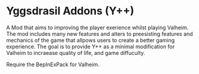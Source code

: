 # Yggsdrasil Addons (Y++)

A Mod  that aims to improving the player exerience whilst playing Valheim. The mod includes many new features and alters to preesisting features and mechanics of the game that allpows users to create a better gaming experience. The goal is to provide Y++ as a minimal  modification for Valheim to incraease quality of life, and game diffuculty.

Require the BepInExPack for Valheim.
